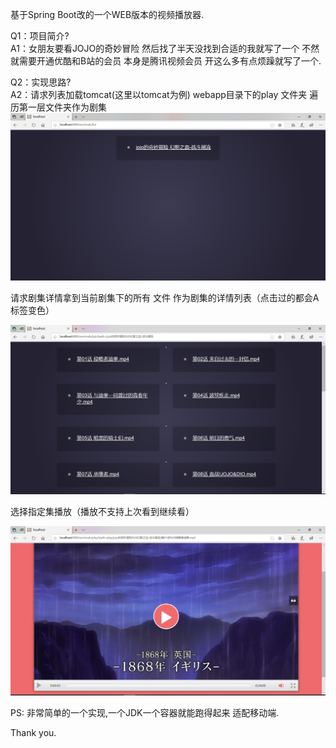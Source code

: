 基于Spring Boot改的一个WEB版本的视频播放器.<br>

Q1：项目简介?<br>
A1：女朋友要看JOJO的奇妙冒险 然后找了半天没找到合适的我就写了一个 不然就需要开通优酷和B站的会员 本身是腾讯视频会员 开这么多有点烦躁就写了一个.<br>

Q2：实现思路?<br/>
A2：请求列表加载tomcat(这里以tomcat为例) webapp目录下的play 文件夹
遍历第一层文件夹作为剧集<br/>
![Image text](./pic/all_list.png)

请求剧集详情拿到当前剧集下的所有 文件 作为剧集的详情列表（点击过的都会A标签变色）<br/>

![Image text](./pic/details.png)

选择指定集播放（播放不支持上次看到继续看）<br/>

![Image text](./pic/play.png)

PS: 非常简单的一个实现,一个JDK一个容器就能跑得起来 适配移动端.

Thank you.
